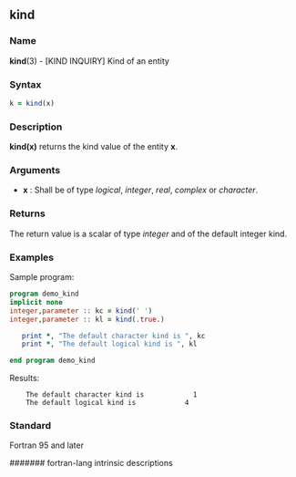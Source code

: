 ## kind
### __Name__

__kind__(3) - \[KIND INQUIRY\] Kind of an entity


### __Syntax__
```fortran
k = kind(x)
```
### __Description__

__kind(x)__ returns the kind value of the entity __x__.

### __Arguments__

  - __x__
    : Shall be of type _logical_, _integer_, _real_, _complex_ or _character_.

### __Returns__

The return value is a scalar of type _integer_ and of the default integer
kind.

### __Examples__

Sample program:

```fortran
program demo_kind
implicit none
integer,parameter :: kc = kind(' ')
integer,parameter :: kl = kind(.true.)

   print *, "The default character kind is ", kc
   print *, "The default logical kind is ", kl

end program demo_kind
```
  Results:
```text
    The default character kind is            1
    The default logical kind is            4
```
### __Standard__

Fortran 95 and later

####### fortran-lang intrinsic descriptions
